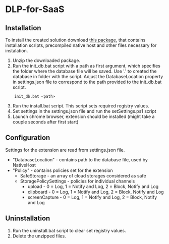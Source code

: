 # DLP-for-SaaS

## Installation

To install the created solution download [this package](https://github.com/DvorakHonza/Files/blob/main/DlpForSaasPackage.zip?raw=true), that contains installation scripts, precompiled native host and other files necessary for instalation.

1. Unzip the downloaded package.
2. Run the init_db.bat script with a path as first argument, which specifies the folder where the database file will be saved. Use '.' to created the database in folder with the script. Adjust the DatabaseLocation property in settings.json file to correspond to the path provided to the init_db.bat script.
```batch
    init_db.bat <path>
```
3. Run the install.bat script. This script sets required registry values.
4. Set settings in the settings.json file and run the setSettings.ps1 script
5. Launch chrome browser, extension should be installed (might take a couple seconds after first start)

## Configuration

Settings for the extension are read from settings.json file.

* "DatabaseLocation" - contains path to the database file, used by NativeHost
* "Policy" - contains policies set for the extension
    * SafeStorage - an array of cloud storages considered as safe
    * StoragePolicySettings - policies for individual channels
        * upload - 0 = Log, 1 = Notify and Log, 2 = Block, Notify and Log
        * clipboard - 0 = Log, 1 = Notify and Log, 2 = Block, Notify and Log
        * screenCapture - 0 = Log, 1 = Notify and Log, 2 = Block, Notify and Log

## Uninstallation

1. Run the uninstall.bat script to clear set registry values.
2. Delete the unzipped files.